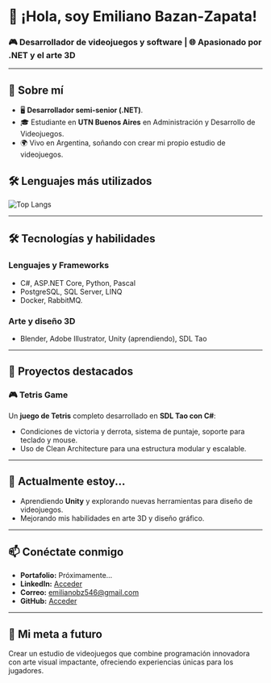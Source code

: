 
# 👋 ¡Hola, soy Emiliano Bazan-Zapata! 

### 🎮 Desarrollador de videojuegos y software | 🌐 Apasionado por .NET y el arte 3D

---

## 🌟 Sobre mí

- 🖥️ **Desarrollador semi-senior (.NET)**.
- 🎓 Estudiante en **UTN Buenos Aires** en Administración y Desarrollo de Videojuegos.
- 🌍 Vivo en Argentina, soñando con crear mi propio estudio de videojuegos.

## 🛠️ Lenguajes más utilizados
![Top Langs](https://github-readme-stats.vercel.app/api/top-langs/?username=EmilianoBazanZapata&layout=compact&theme=radical)

---

## 🛠️ Tecnologías y habilidades

### **Lenguajes y Frameworks**
- C#, ASP.NET Core, Python, Pascal
- PostgreSQL, SQL Server, LINQ
- Docker, RabbitMQ.

### **Arte y diseño 3D**
- Blender, Adobe Illustrator, Unity (aprendiendo), SDL Tao

---

## 🚀 Proyectos destacados

### 🎮 **Tetris Game**  
Un **juego de Tetris** completo desarrollado en **SDL Tao con C#**:
- Condiciones de victoria y derrota, sistema de puntaje, soporte para teclado y mouse.
- Uso de Clean Architecture para una estructura modular y escalable.

---

## 🌱 Actualmente estoy...

- Aprendiendo **Unity** y explorando nuevas herramientas para diseño de videojuegos.
- Mejorando mis habilidades en arte 3D y diseño gráfico.

---

## 📫 Conéctate conmigo

- **Portafolio:** Próximamente...
- **LinkedIn:** [Acceder](www.linkedin.com/in/emiliano-bazán-zapata-18705721a)
- **Correo:** emilianobz546@gmail.com
- **GitHub:** [Acceder](https://github.com/EmilianoBazanZapata)

---

## 🚀 Mi meta a futuro

Crear un estudio de videojuegos que combine programación innovadora con arte visual impactante, ofreciendo experiencias únicas para los jugadores.
